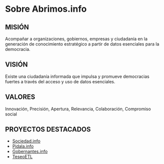 # Sobre Abrimos.info

## MISIÓN 
Acompañar a organizaciones, gobiernos, empresas y ciudadanía en la generación de conocimiento estratégico a partir de datos esenciales para la democracia.

## VISIÓN
Existe una ciudadanía informada que impulsa y promueve democracias fuertes a través del acceso y uso de datos esenciales.

## VALORES
Innovación, Precisión, Apertura, Relevancia, Colaboración, Compromiso social

## PROYECTOS DESTACADOS
- [Sociedad.info](https://sociedad.info/)
- [Pidala.info](https://pidala.info/)
- [Gobernantes.info](https://gobernantes.info/)
- [TeseoETL](https://abrimos.info/teseoetl.html)
